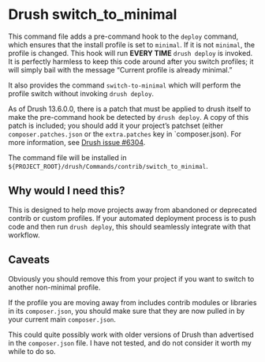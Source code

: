 # Drush switch_to_minimal

This command file adds a pre-command hook to the `deploy` command, which
ensures that the install profile is set to `minimal`. If it is not
`minimal`, the profile is changed. This hook will run **EVERY TIME**
`drush deploy` is invoked. It is perfectly harmless to keep this code
around after you switch profiles; it will simply bail with the message
“Current profile is already minimal.”

It also provides the command `switch-to-minimal` which will perform the
profile switch without invoking `drush deploy`.

As of Drush 13.6.0.0, there is a patch that must be applied to drush
itself to make the pre-command hook be detected by `drush deploy`.
A copy of this patch is included; you should add it your project’s
patchset (either `composer.patches.json` or the `extra.patches` key
in `composer.json). For more information, see
[Drush issue #6304](https://github.com/drush-ops/drush/issues/6304).

The command file will be installed in `${PROJECT_ROOT}/drush/Commands/contrib/switch_to_minimal`.

## Why would I need this?

This is designed to help move projects away from abandoned or deprecated
contrib or custom profiles. If your automated deployment process is to
push code and then run `drush deploy`, this should seamlessly integrate
with that workflow.

## Caveats

Obviously you should remove this from your project if you want to switch
to another non-minimal profile.

If the profile you are moving away from includes contrib modules or libraries
in its `composer.json`, you should make sure that they are now pulled in by
your current main `composer.json`.

This could quite possibly work with older versions of Drush than
advertised in the `composer.json` file. I have not tested, and do not
consider it worth my while to do so.
